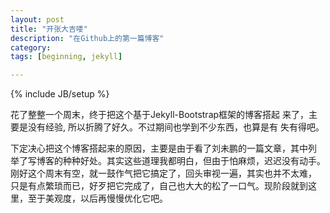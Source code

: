 ```yaml
---
layout: post
title: "开张大吉喽"
description: "在Github上的第一篇博客"
category: 
tags: [beginning, jekyll]

---
```

{% include JB/setup %}

花了整整一个周末，终于把这个基于Jekyll-Bootstrap框架的博客搭起
来了，主要是没有经验, 所以折腾了好久。不过期间也学到不少东西，也算是有
失有得吧。

下定决心把这个博客搭起来的原因，主要是由于看了刘未鹏的一篇文章，其中列
举了写博客的种种好处。其实这些道理我都明白，但由于怕麻烦，迟迟没有动手。
刚好这个周末有空，就一鼓作气把它搞定了，回头审视一遍，其实也并不太难，
只是有点繁琐而已，好歹把它完成了，自己也大大的松了一口气。现阶段就到这
里，至于美观度，以后再慢慢优化它吧。
